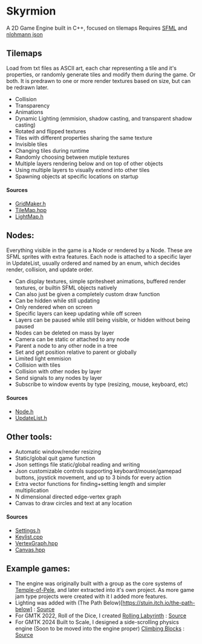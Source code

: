 # Skyrmion
A 2D Game Engine built in C++, focused on tilemaps
Requires [SFML](https://www.sfml-dev.org/) and [nlohmann json](https://json.nlohmann.me/)

## Tilemaps

Load from txt files as ASCII art, each char representing a tile and it's properties, or randomly generate tiles and modify them during the game. Or both. It is predrawn to one or more render textures based on size, but can be redrawn later.

- Collision
- Transparency
- Animations
- Dynamic Lighting (emmision, shadow casting, and transparent shadow casting)
- Rotated and flipped textures
- Tiles with different properties sharing the same texture
- Invisible tiles
- Changing tiles during runtime
- Randomly choosing between mutiple textures
- Multiple layers rendering below and on top of other objects
- Using multiple layers to visually extend into other tiles
- Spawning objects at specific locations on startup

#### Sources
- [GridMaker.h](https://github.com/stuin/Skyrmion/blob/main/tiling/GridMaker.h)
- [TileMap.hpp](https://github.com/stuin/Skyrmion/blob/main/tiling/TileMap.hpp)
- [LightMap.h](https://github.com/stuin/Skyrmion/blob/main/tiling/LightMap.h)

## Nodes:
Everything visible in the game is a Node or rendered by a Node. These are SFML sprites with extra features.
Each node is attached to a specific layer in UpdateList, usually ordered and named by an enum, which decides render, collision, and update order.

- Can display textures, simple spritesheet animations, buffered render textures, or builtin SFML objects natively
- Can also just be given a completely custom draw function
- Can be hidden while still updating
- Only rendered when on screen
- Specific layers can keep updating while off screen
- Layers can be paused while still being visible, or hidden without being paused
- Nodes can be deleted on mass by layer
- Camera can be static or attached to any node
- Parent a node to any other node in a tree
- Set and get position relative to parent or globally
- Limited light emmision
- Collision with tiles
- Collision with other nodes by layer
- Send signals to any nodes by layer
- Subscribe to window events by type (resizing, mouse, keyboard, etc)

#### Sources
- [Node.h](https://github.com/stuin/Skyrmion/blob/main/Node.h)
- [UpdateList.h](https://github.com/stuin/Skyrmion/blob/main/UpdateList.h)

## Other tools:

- Automatic window/render resizing
- Static/global quit game function
- Json settings file static/global reading and writing  
- Json customizable controls supporting keyboard/mouse/gamepad buttons, joystick movement, and up to 3 binds for every action
- Extra vector functions for finding+setting length and simpler multiplication
- N dimensional directed edge-vertex graph
- Canvas to draw circles and text at any location

#### Sources
- [Settings.h](https://github.com/stuin/Skyrmion/blob/main/input/Settings.h)
- [Keylist.cpp](https://github.com/stuin/Skyrmion/blob/main/input/Keylist.cpp)
- [VertexGraph.hpp](https://github.com/stuin/Skyrmion/blob/main/util/VertexGraph.hpp)
- [Canvas.hpp](https://github.com/stuin/Skyrmion/blob/main/util/Canvas.hpp)

## Example games:
- The engine was originally built with a group as the core systems of [Temple-of-Pele](https://github.com/skyrmiongames/Temple-of-Pele), and later extracted into it's own project. As more game jam type projects were created with it I added more features.
- Lighting was added with (The Path Below)[https://stuin.itch.io/the-path-below] : [Source](https://github.com/stuin/ThePathBelow)
- For GMTK 2022, Roll of the Dice, I created [Rolling Labyrinth](https://stuin.itch.io/rolling-labyrinth) : [Source](https://github.com/stuin/RollingLabyrinth)
- For GMTK 2024 Built to Scale, I designed a side-scrolling physics engine (Soon to be moved into the engine proper) [Climbing Blocks](https://stuin.itch.io/climbing-blocks) : [Source](https://github.com/stuin/ClimbingBlocks)